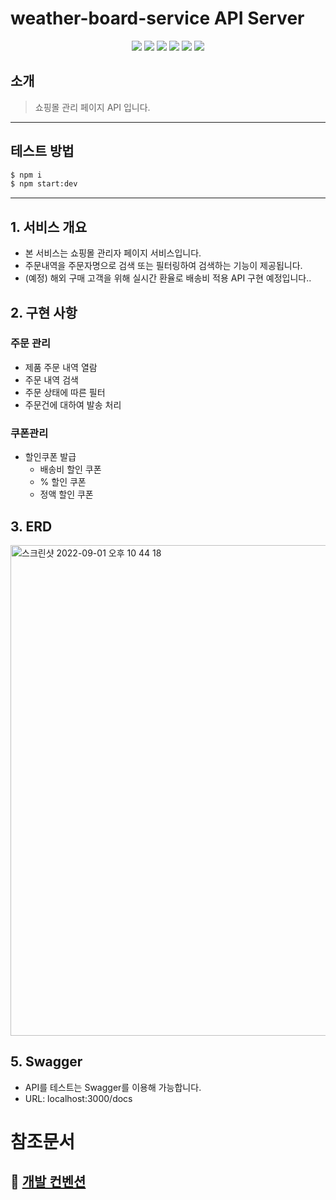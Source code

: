 # weather-board-service API Server

<div align="center">
  <img src="https://img.shields.io/badge/node-16.17.0-339933?logo=node.js"> 
  <img src="https://img.shields.io/badge/NestJS-9.0.0-E0234E?logo=NestJS"> 
  <img src="https://img.shields.io/badge/TypeScript-4.4.5-3178C6?logo=typescript"> 
  <img src="https://img.shields.io/badge/MySQL-8.0.11-4479A1?logo=mysql"> 
  <img src="https://img.shields.io/badge/Swagger-6.1.0-DC382D?logo=swagger"> 
  <img src="https://img.shields.io/badge/TypeORM-0.3.9-010101"> 
</div>

## 소개

> 쇼핑몰 관리 페이지 API 입니다.

---

## 테스트 방법

```bash
$ npm i
$ npm start:dev
```

---

## 1. 서비스 개요

- 본 서비스는 쇼핑몰 관리자 페이지 서비스입니다.
- 주문내역을 주문자명으로 검색 또는 필터링하여 검색하는 기능이 제공됩니다.
- (예정) 해외 구매 고객을 위해 실시간 환율로 배송비 적용 API 구현 예정입니다..

## 2. 구현 사항

### 주문 관리

- 제품 주문 내역 열람
- 주문 내역 검색
- 주문 상태에 따른 필터
- 주문건에 대하여 발송 처리

### 쿠폰관리

- 할인쿠폰 발급
  - 배송비 할인 쿠폰
  - % 할인 쿠폰
  - 정액 할인 쿠폰

## 3. ERD

<img width="785" alt="스크린샷 2022-09-01 오후 10 44 18" src="https://user-images.githubusercontent.com/54757435/190148834-18f24ad5-d19d-4dcd-92fa-d4e9aef6efc4.png">
</br>

## 5. Swagger

- API를 테스트는 Swagger를 이용해 가능합니다.
- URL: localhost:3000/docs

# 참조문서

## 📌 [개발 컨벤션](https://www.notion.so/2-Convention-Code-8b023eef6eef4e679704a8e32c8ddf38)
